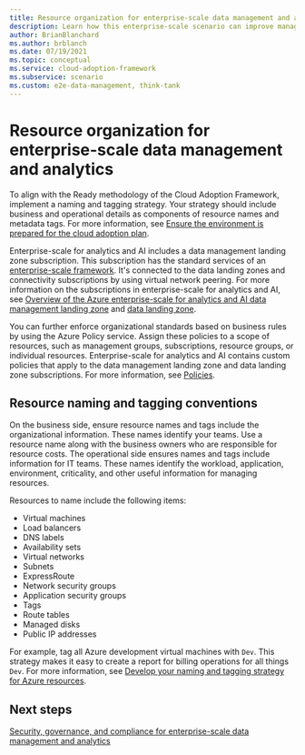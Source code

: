 ```yaml
---
title: Resource organization for enterprise-scale data management and analytics
description: Learn how this enterprise-scale scenario can improve management group and subscription organization for data management and analytics in Azure.
author: BrianBlanchard
ms.author: brblanch
ms.date: 07/19/2021
ms.topic: conceptual
ms.service: cloud-adoption-framework
ms.subservice: scenario
ms.custom: e2e-data-management, think-tank
---
```


# Resource organization for enterprise-scale data management and analytics

To align with the Ready methodology of the Cloud Adoption Framework, implement a naming and tagging strategy. Your strategy should include business and operational details as components of resource names and metadata tags. For more information, see [Ensure the environment is prepared for the cloud adoption plan](../../ready/index.md).

Enterprise-scale for analytics and AI includes a data management landing zone subscription. This subscription has the standard services of an [enterprise-scale framework](/azure/cloud-adoption-framework/ready/enterprise-scale/). It's connected to the data landing zones and connectivity subscriptions by using virtual network peering. For more information on the subscriptions in enterprise-scale for analytics and AI, see [Overview of the Azure enterprise-scale for analytics and AI data management landing zone](./architectures/data-management-landing-zone.md) and [data landing zone](./architectures/data-landing-zone.md).

You can further enforce organizational standards based on business rules by using the Azure Policy service. Assign these policies to a scope of resources, such as management groups, subscriptions, resource groups, or individual resources. Enterprise-scale for analytics and AI contains custom policies that apply to the data management landing zone and data landing zone subscriptions. For more information, see [Policies](./eslz-policies.md).

## Resource naming and tagging conventions

On the business side, ensure resource names and tags include the organizational information. These names identify your teams. Use a resource name along with the business owners who are responsible for resource costs. The operational side ensures names and tags include information for IT teams. These names identify the workload, application, environment, criticality, and other useful information for managing resources.

Resources to name include the following items:

- Virtual machines
- Load balancers
- DNS labels
- Availability sets
- Virtual networks
- Subnets
- ExpressRoute
- Network security groups
- Application security groups
- Tags
- Route tables
- Managed disks
- Public IP addresses

For example, tag all Azure development virtual machines with `Dev`. This strategy makes it easy to create a report for billing operations for all things `Dev`. For more information, see [Develop your naming and tagging strategy for Azure resources](../../ready/azure-best-practices/naming-and-tagging.md).

## Next steps

[Security, governance, and compliance for enterprise-scale data management and analytics](./eslz-security-governance-and-compliance.md)
